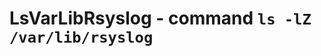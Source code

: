 LsVarLibRsyslog - command ``ls -lZ  /var/lib/rsyslog``
======================================================